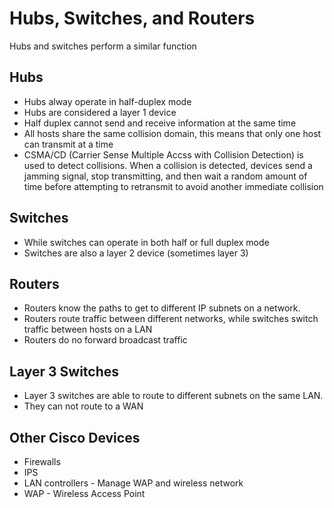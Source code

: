 # Hubs, Switches, and Routers

Hubs and switches perform a similar function

## Hubs

- Hubs alway operate in half-duplex mode
- Hubs are considered a layer 1 device
- Half duplex cannot send and receive information at the same time
- All hosts share the same collision domain, this means that only one host can transmit at a time
- CSMA/CD (Carrier Sense Multiple Accss with Collision Detection) is used to detect collisions. When a collision is detected, devices send a jamming signal, stop transmitting, and then wait a random amount of time before attempting to retransmit to avoid another immediate collision

## Switches

- While switches can operate in both half or full duplex mode
- Switches are also a layer 2 device (sometimes layer 3)

 ## Routers

 - Routers know the paths to get to different IP subnets on a network.
 - Routers route traffic between different networks, while switches switch traffic between hosts on a LAN
 - Routers do no forward broadcast traffic

## Layer 3 Switches

- Layer 3 switches are able to route to different subnets on the same LAN.
- They can not route to a WAN

## Other Cisco Devices

 - Firewalls
 - IPS
 - LAN controllers - Manage WAP and wireless network
 - WAP - Wireless Access Point
